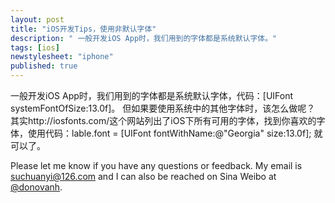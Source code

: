 ```yaml
---
layout: post
title: "iOS开发Tips，使用非默认字体"
description: " 一般开发iOS App时，我们用到的字体都是系统默认字体。"
tags: [ios]
newstylesheet: "iphone"
published: true
---
```


一般开发iOS App时，我们用到的字体都是系统默认字体，代码：[UIFont systemFontOfSize:13.0f]。
但如果要使用系统中的其他字体时，该怎么做呢？
其实http://iosfonts.com/这个网站列出了iOS下所有可用的字体，找到你喜欢的字体，使用代码：lable.font = [UIFont fontWithName:@"Georgia" size:13.0f]; 就可以了。

Please let me know if you have any questions or feedback. My email is [suchuanyi@126.com](mailto:suchuanyi@126.com) and I can also be reached on Sina Weibo at [@donovanh](http://weibo.com/suchuanyi).

